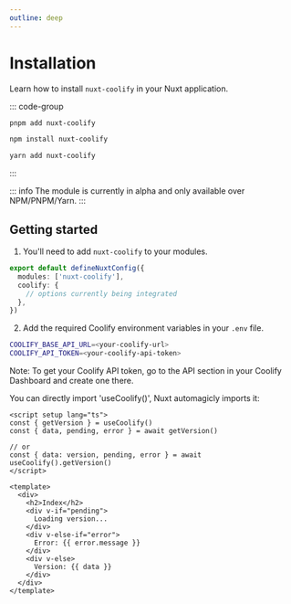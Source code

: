 ```yaml
---
outline: deep
---
```



# Installation

Learn how to install `nuxt-coolify` in your Nuxt application.

::: code-group

```bash [pnpm]
pnpm add nuxt-coolify
```

```bash [npm]
npm install nuxt-coolify
```

```bash [yarn]
yarn add nuxt-coolify
```

:::

::: info
The module is currently in alpha and only available over NPM/PNPM/Yarn.
:::


## Getting started

1. You'll need to add `nuxt-coolify` to your modules.

```ts
export default defineNuxtConfig({
  modules: ['nuxt-coolify'],
  coolify: {
    // options currently being integrated
  },
})

```

2. Add the required Coolify environment variables in your `.env` file.

```bash
COOLIFY_BASE_API_URL=<your-coolify-url>
COOLIFY_API_TOKEN=<your-coolify-api-token>
```
Note: To get your Coolify API token, go to the API section in your Coolify Dashboard and create one there.


You can directly import 'useCoolify()', Nuxt automagicly imports it:

```vue
<script setup lang="ts">
const { getVersion } = useCoolify()
const { data, pending, error } = await getVersion()

// or
const { data: version, pending, error } = await useCoolify().getVersion()
</script>

<template>
  <div>
    <h2>Index</h2>
    <div v-if="pending">
      Loading version...
    </div>
    <div v-else-if="error">
      Error: {{ error.message }}
    </div>
    <div v-else>
      Version: {{ data }}
    </div>
  </div>
</template>
```